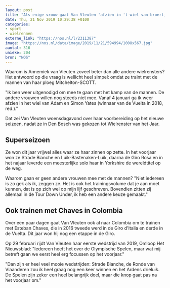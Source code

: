 ```yaml
---
layout: post
title: "Als enige vrouw gaat Van Vleuten 'afzien in 't wiel van broertjes Yates'"
date: Thu, 21 Nov 2019 10:29:38 +0100
categories: 
- sport 
- wielrennen 
externe_link: "https://nos.nl/l/2311387"
image: "https://nos.nl/data/image/2019/11/21/594994/1008x567.jpg"
aantal: 316
unieke: 204
bron: "NOS"
---
```


<p>Waarom is Annemiek van Vleuten zoveel beter dan alle andere wielrensters? Het antwoord op die vraag is wellicht heel simpel: omdat ze traint met de mannen van haar ploeg Mitchelton-SCOTT.</p>
<p>"Ik ben weer uitgenodigd om mee te gaan met het kamp van de mannen. De andere vrouwen willen nog steeds niet mee. Vanaf 4 januari ga ik weer afzien in het wiel van Adam en Simon Yates (winnaar van de Vuelta in 2018, red.)."</p>
<p>Dat zei Van Vleuten woensdagavond over haar voorbereiding op het nieuwe seizoen, nadat ze in Den Bosch was gekozen tot Wielrenster van het Jaar.</p>
<h2>Superseizoen</h2>
<p>Ze won dit jaar vrijwel alles waar ze haar zinnen op zette. In het voorjaar won ze Strade Bianche en Luik-Bastenaken-Luik, daarna de Giro Rosa en in het najaar leverde een meesterlijke solo haar in Yorkshire de wereldtitel op de weg.</p>
<p>Waarom gaan er geen andere vrouwen mee met de mannen? "Niet iedereen is zo gek als ik, zeggen ze. Het is ook het trainingsvolume dat je aan moet kunnen, dat is op zich wel op mijn lijf geschreven. Bovendien zitten zij allemaal in de Tour Down Under, ik heb een andere keuze gemaakt."</p>
<h2>Ook trainen met Chaves in Colombia</h2>
<p>Over een paar dagen gaat Van Vleuten ook al naar Colombia om te trainen met Esteban Chaves, die in 2016 tweede werd in de Giro d'Italia en derde in de Vuelta. Dit jaar won hij nog een etappe in de Giro.</p>
<p>Op 29 februari rijdt Van Vleuten haar eerste wedstrijd van 2019, Omloop Het Nieuwsblad: "Iedereen heeft het over de Olympische Spelen, maar wat mij betreft gaan we eerst heel erg focussen op het voorjaar."</p>
<p>"Dan zijn er heel veel mooie wedstrijden: Strade Bianche, de Ronde van Vlaanderen zou ik heel graag nog een keer winnen en het Ardens drieluik. De Spelen zijn zeker een heel belangrijk doel, maar die knop gaat pas na het voorjaar om."</p>
